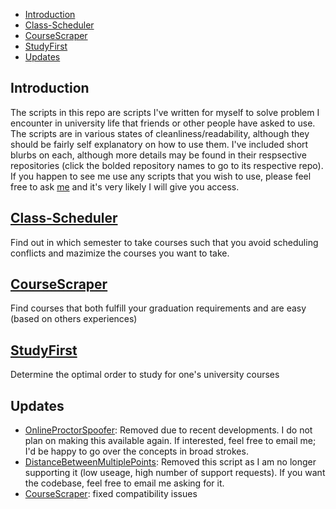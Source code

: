 * [Introduction](#introduction)
* [Class-Scheduler](#class-scheduler)
* [CourseScraper](#coursescraper)
* [StudyFirst](#studyfirst)
* [Updates](#updates)

<a name="introduction"/>

## Introduction

The scripts in this repo are scripts I've written for myself to solve problem I encounter in university life that friends or other people have asked to use. The scripts are in various states of cleanliness/readability, although they should be fairly self explanatory on how to use them. I've included short blurbs on each, although more details may be found in their respsective repositories (click the bolded repository names to go to its respective repo). If you happen to see me use any scripts that you wish to use, please feel free to ask [me](https://shreykshah.github.io/) and it's very likely I will give you access.

<a name="class-scheduler"/>

## [Class-Scheduler](https://github.com/shreykshah/class-scheduler)

Find out in which semester to take courses such that you avoid scheduling conflicts and mazimize the courses you want to take. 

<a name="coursescraper"/>

## [CourseScraper](https://github.com/shreykshah/CourseScraper)

Find courses that both fulfill your graduation requirements and are easy (based on others experiences)

<a name="studyfirst"/>

## [StudyFirst](https://github.com/shreykshah/StudyFirst)

Determine the optimal order to study for one's university courses

## Updates

* [OnlineProctorSpoofer](#introduction): Removed due to recent developments. I do not plan on making this available again. If interested, feel free to email me; I'd be happy to go over the concepts in broad strokes.
* [DistanceBetweenMultiplePoints](#introduction): Removed this script as I am no longer supporting it (low useage, high number of support requests). If you want the codebase, feel free to email me asking for it.
* [CourseScraper](https://github.com/shreykshah/CourseScraper): fixed compatibility issues
